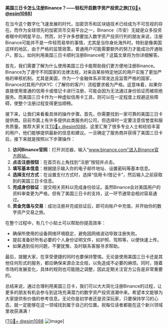 **美国三日卡怎么注册Binance？——轻松开启数字资产投资之旅[[TG💪+ @esim1088](https://t.me/s/esim1088)]**

在当今这个数字化飞速发展的时代，加密货币和区块链技术已经成为不可忽视的存在。而作为全球领先的加密货币交易平台之一，Binance（币安）无疑是众多投资者眼中的明星平台。然而，对于许多想要加入数字资产投资行列的朋友来说，注册Binance可能并不是一件轻而易举的事情，尤其是当你身处海外时。特别是像美国这样的地区，由于严格的监管政策，普通用户可能需要额外的努力才能成功开通账户。那么，如何利用美国三日卡顺利注册Binance呢？这篇文章将为你详细解答。

首先，我们需要了解为什么使用美国三日卡能帮助我们更方便地注册Binance。Binance为了遵守不同国家的法律法规，对来自某些特定地区的用户实施了更加严格的审核机制。尤其是美国，作为一个金融体系非常发达且监管严格的国家，Binance对其用户的KYC（了解你的客户）流程要求极为严格。这意味着，如果你直接使用普通的信用卡或借记卡进行注册，可能会因为无法通过身份验证而被拒绝服务。而美国三日卡作为一种虚拟信用卡工具，则可以在一定程度上规避这些障碍，使整个注册过程变得更加顺畅。

接下来，让我们来看看具体的操作步骤。首先，你需要找到一家可靠的美国三日卡提供商。目前市面上有许多提供此类服务的公司，但选择时一定要注意信誉度和服务质量。推荐大家关注[TG💪+ @esim1088](https://t.me/s/esim1088)，这里汇聚了很多专业人士和经验丰富的用户，他们能够提供最新的信息和建议。一旦确定了服务商并获得了美国三日卡后，接下来就是按照以下步骤操作：

1. **访问Binance官网**：打开浏览器，输入“www.binance.com”进入Binance官方网站。
2. **点击注册按钮**：在首页右上角找到“注册”按钮并点击。
3. **填写基本信息**：根据提示输入你的电子邮件地址、设置密码等基本信息。
4. **选择支付方式**：在设置支付方式时，选择“信用卡/借记卡”，然后输入之前获取到的美国三日卡信息。
5. **完成身份验证**：提交相关资料以完成身份验证。虽然Binance会对美国用户的资料审查更为严格，但有了美国三日卡的支持，这一环节通常会相对容易通过。
6. **资金充值与交易**：成功注册并完成验证后，即可向账户中充值，并开始你的数字资产交易之旅。

在整个过程中，有几个小贴士可以帮助你提高效率：
- 确保所使用的设备网络环境稳定，避免因网络波动导致注册失败。
- 提前准备好所有必要的个人身份证明文件，如护照、驾照等，以便快速上传。
- 如果遇到任何问题，不要犹豫，及时联系客服寻求帮助。

最后，提醒大家，在享受便捷的同时也要保持警惕。无论是使用美国三日卡还是其他任何形式的服务，都应确保来源合法合规，以免造成不必要的麻烦。同时，随着市场的发展变化，具体的规则也可能随之调整，因此定期关注官方公告是非常重要的。

总结来说，通过合理利用美国三日卡，我们可以大大简化注册Binance的过程，让更多的朋友有机会参与到这场充满潜力的数字资产投资浪潮中来。希望本文能够为大家提供有价值的参考信息。无论你是初学者还是资深玩家，只要保持学习的心态，就一定能够在这一领域找到属于自己的位置。祝每位读者都能在这个新兴领域里收获满满！

[[TG💪+ @esim1088](https://t.me/s/esim1088) ![Image](https://i.postimg.cc/4NQfJmqS/Snipaste-2025-05-13-00-14-12.png)]